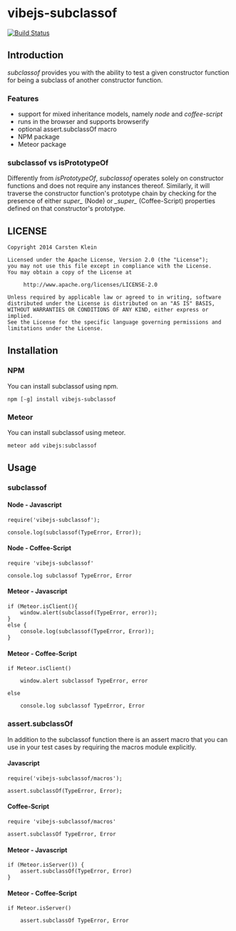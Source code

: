 # vibejs-subclassof

[![Build Status](https://travis-ci.org/vibejs/vibejs-subclassof.svg?branch=master)](https://travis-ci.org/vibejs/vibejs-subclassof)

## Introduction

*subclassof* provides you with the ability to test a given constructor function for
being a subclass of another constructor function.


### Features

 - support for mixed inheritance models, namely *node* and *coffee-script*
 - runs in the browser and supports browserify
 - optional assert.subclassOf macro
 - NPM package
 - Meteor package


### subclassof vs isPrototypeOf

Differently from *isPrototypeOf*, *subclassof* operates solely on constructor functions
and does not require any instances thereof. Similarly, it will traverse the constructor
function's prototype chain by checking for the presence of either *super_* (Node) or
*\__super\__* (Coffee-Script) properties defined on that constructor's prototype.


## LICENSE


    Copyright 2014 Carsten Klein
   
    Licensed under the Apache License, Version 2.0 (the "License");
    you may not use this file except in compliance with the License.
    You may obtain a copy of the License at
   
         http://www.apache.org/licenses/LICENSE-2.0
   
    Unless required by applicable law or agreed to in writing, software
    distributed under the License is distributed on an "AS IS" BASIS,
    WITHOUT WARRANTIES OR CONDITIONS OF ANY KIND, either express or implied.
    See the License for the specific language governing permissions and 
    limitations under the License.
   

## Installation


### NPM

You can install subclassof using npm.

    npm [-g] install vibejs-subclassof


### Meteor

You can install subclassof using meteor.

    meteor add vibejs:subclassof


## Usage


### subclassof


#### Node - Javascript

    require('vibejs-subclassof');

    console.log(subclassof(TypeError, Error));


#### Node - Coffee-Script

    require 'vibejs-subclassof'

    console.log subclassof TypeError, Error


#### Meteor - Javascript

    if (Meteor.isClient(){
        window.alert(subclassof(TypeError, error));
    }
    else {
        console.log(subclassof(TypeError, Error));
    }

    
#### Meteor - Coffee-Script

    if Meteor.isClient()

        window.alert subclassof TypeError, error

    else

        console.log subclassof TypeError, Error


### assert.subclassOf

In addition to the subclassof function there is an assert macro that you can
use in your test cases by requiring the macros module explicitly.


#### Javascript

    require('vibejs-subclassof/macros');

    assert.subclassOf(TypeError, Error);


#### Coffee-Script

    require 'vibejs-subclassof/macros'

    assert.subclassOf TypeError, Error


#### Meteor - Javascript

    if (Meteor.isServer()) {
        assert.subclassOf(TypeError, Error)
    }


#### Meteor - Coffee-Script

    if Meteor.isServer()

        assert.subclassOf TypeError, Error

